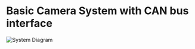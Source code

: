 # Basic Camera System with CAN bus interface

![System Diagram](https://github.com/user-attachments/assets/4cb0a6db-06dd-479a-91bd-169c8e4120aa)
